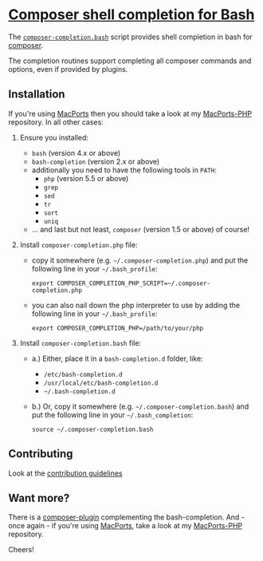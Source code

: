 # [Composer shell completion for Bash](https://sjorek.github.io/composer-bash-completion/)

The [`composer-completion.bash`](composer-completion.bash)
script provides shell completion in bash for [composer](https://getcomposer.org).

The completion routines support completing all composer commands and options,
even if provided by plugins.


## Installation

If you're using [MacPorts](https://www.macports.org) then you should
take a look at my [MacPorts-PHP](https://sjorek.github.io/MacPorts-PHP)
repository. In all other cases:

1. Ensure you installed:
   * `bash` (version 4.x or above)
   * `bash-completion` (version 2.x or above)
   * additionally you need to have the following tools in `PATH`:
       * `php` (version 5.5 or above)
       * `grep`
       * `sed`
       * `tr`
       * `sort`
       * `uniq`
   * … and last but not least, `composer` (version 1.5 or above) of course!

2. Install `composer-completion.php` file:
   * copy it somewhere (e.g. `~/.composer-completion.php`) and put the
     following line in your `~/.bash_profile`:

         export COMPOSER_COMPLETION_PHP_SCRIPT=~/.composer-completion.php

   * you can also nail down the php interpreter to use by adding the
     following line in your `~/.bash_profile`:

         export COMPOSER_COMPLETION_PHP=/path/to/your/php

3. Install `composer-completion.bash` file:
   * a.) Either, place it in a `bash-completion.d` folder, like:
       * `/etc/bash-completion.d`
       * `/usr/local/etc/bash-completion.d`
       * `~/.bash-completion.d`
   * b.) Or, copy it somewhere (e.g. `~/.composer-completion.bash`) and put the
     following line in your `~/.bash_completion`:

         source ~/.composer-completion.bash


## Contributing

Look at the [contribution guidelines](CONTRIBUTING.md)


## Want more?

There is a [composer-plugin](https://sjorek.github.io/composer-virtual-environment-plugin/)
complementing the bash-completion. And - once again - if you're using [MacPorts](http://macports.org),
take a look at my [MacPorts-PHP](https://sjorek.github.io/MacPorts-PHP/)
repository.

Cheers!
